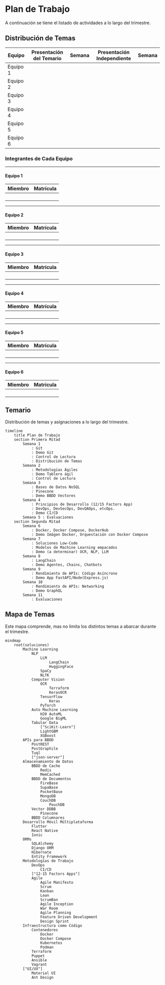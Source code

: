 # Plan de Trabajo

A continuación se tiene el listado de actividades a lo largo del trimestre.

## Distribución de Temas

| Equipo   | Presentación del Temario | Semana | Presentación Independiente | Semana |
| -------- | ------------------------ | ------ | -------------------------- | ------ |
| Equipo 1 |                          |        |                            |        |
| Equipo 2 |                          |        |                            |        |
| Equipo 3 |                          |        |                            |        |
| Equipo 4 |                          |        |                            |        |
| Equipo 5 |                          |        |                            |        |
| Equipo 6 |                          |        |                            |        |

### Integrantes de Cada Equipo

---

#### Equipo 1

| Miembro | Matrícula |
| ------- | --------- |
|         |           |
|         |           |
|         |           |
|         |           |

---

#### Equipo 2

| Miembro | Matrícula |
| ------- | --------- |
|         |           |
|         |           |
|         |           |
|         |           |

---

#### Equipo 3

| Miembro | Matrícula |
| ------- | --------- |
|         |           |
|         |           |
|         |           |
|         |           |

---

#### Equipo 4

| Miembro | Matrícula |
| ------- | --------- |
|         |           |
|         |           |
|         |           |
|         |           |

---

#### Equipo 5

| Miembro | Matrícula |
| ------- | --------- |
|         |           |
|         |           |
|         |           |
|         |           |

---

#### Equipo 6

| Miembro | Matrícula |
| ------- | --------- |
|         |           |
|         |           |
|         |           |
|         |           |

## Temario

Distribución de temas y asignaciones a lo largo del trimestre.

```mermaid
timeline
    title Plan de Trabajo
    section Primera Mitad
        Semana 1
            : Git
            : Demo Git
            : Control de Lectura
            : Distribución de Temas
        Semana 2
            : Metodologías Ágiles
            : Demo Tablero ágil
            : Control de Lectura
        Semana 3
            : Bases de Datos NoSQL
            : Pinecone
            : Demo BBDD Vectores
        Semana 4
            : Principios de Desarrollo (12/15 Factors App)
            : DevOps, DevSecOps, DevQAOps, etcOps.
            : Demo CI/CD
        Semana 5 : Evaluaciones
    section Segunda Mitad
        Semana 6
            : Docker, Docker Compose, DockerHub
            : Demo Imágen Docker, Orquestación con Docker Compose
        Semana 7
            : Soluciones Low-Code
            : Modelos de Machine Learning empacados
            : Demo (a determinar) OCR, NLP, LLM
        Semana 8
            : LangChain
            : Demo Agentes, Chains, Chatbots
        Semana 9
            : Rendimiento de APIs: Código Asíncrono
            : Demo App FastAPI/Node(Express.js)
        Semana 10
            : Rendimiento de APIs: Networking
            : Demo GraphQL
        Semana 11
            : Evaluaciones
```

## Mapa de Temas

Este mapa comprende, mas no limita los distintos temas a abarcar durante el trimestre.

```mermaid
mindmap
    root(soluciones)
        Machine Learning
            NLP
                LLM
                    LangChain
                    HuggingFace
                SpaCy
                NLTK
            Computer Vision
                OCR
                    Terraform
                    KerasOCR
                TensorFlow
                    Keras
                PyTorch
            Auto Machine Learning
                H20 AutoML
                Google BigML
            Tabular Data
                ["SciKit-Learn"]
                LightGBM
                XGBoost
        APIs para BBDD
            PostREST
            PostGraphile
            Tuql
            ["json-server"]
        Almacenamiento de Datos
            BBDD de Cache
                Redis
                MemCached
            BBDD de Documentos
                FireBase
                SupaBase
                PocketBase
                MongoDB
                CouchDB
                    PouchDB
            Vector DDBB
                Pinecone
            BBDD Columnares
        Desarrollo Móvil Múltiplataforma
            Flutter
            React Native
            Ionic
        ORMs
            SQLAlchemy
            Django ORM
            Hibernate
            Entity Framework
        Metodologías de Trabajo
            DevOps
                CI/CD
            ["12-15 Factors Apps"]
            Agile
                Agile Manifesto
                Scrum
                Kanban
                Lean
                ScrumBan
                Agile Inception
                War Room
                Agile Planning
                Feature Driven Development
                Design Sprint
        Infraestructura como Código
            Contenedores
                Docker
                Docker Compose
                Kubernetes
                Podman
            Terraform
            Puppet
            Ansible
            Vagrant
        ["UI/UX"]
            Material UI
            Ant Design
```
